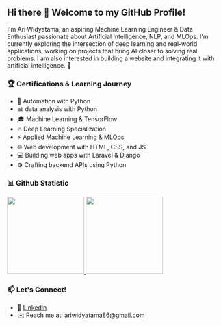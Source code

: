 ## Hi there 👋 Welcome to my GitHub Profile!

I'm Ari Widyatama, an aspiring Machine Learning Engineer & Data Enthusiast passionate about Artificial Intelligence, NLP, and MLOps. I'm currently exploring the intersection of deep learning and real-world applications, working on projects that bring AI closer to solving real problems. I am also interested in building a website and integrating it with artificial intelligence. 🚀

### 🏆 Certifications & Learning Journey
- 🏅 Automation with Python
- 📊 data analysis with Python
- 🎓 Machine Learning & TensorFlow
- 🔥 Deep Learning Specialization
- ⚡ Applied Machine Learning & MLOps
- 🌐 Web development with HTML, CSS, and JS
- 💻 Building web apps with Laravel & Django
- ⚙️ Crafting backend APIs using Python

### 📊 Github Statistic
<p align="left">
<a href="https://github.com/AriWidyatama">
  <img height="180em" src="https://github-readme-stats-eight-theta.vercel.app/api?username=AriWidyatama&show_icons=true&theme=algolia&include_all_commits=true&count_private=true"/>
  <img height="180em" src="https://github-readme-stats-eight-theta.vercel.app/api/top-langs/?username=AriWidyatama&layout=compact&theme=algolia&langs_count=10"/>
</a>
</p>

### 📫 Let's Connect!
- 💼 [Linkedin](https://www.linkedin.com/in/i-putu-suka-ari-widyatama-374a67252/)
- ✉️ Reach me at: ariwidyatama86@gmail.com
